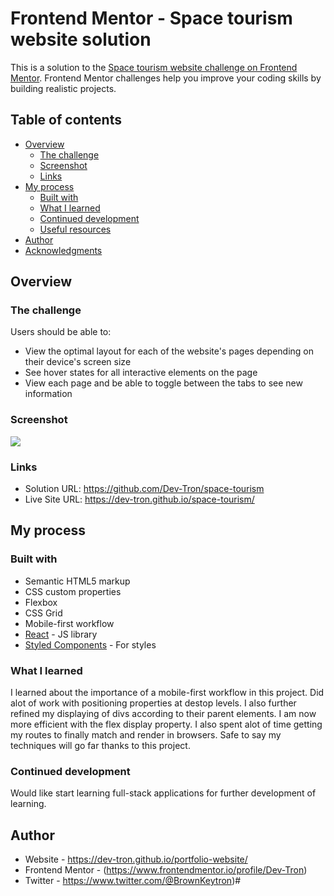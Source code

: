 # Frontend Mentor - Space tourism website solution

This is a solution to the [Space tourism website challenge on Frontend Mentor](https://www.frontendmentor.io/challenges/space-tourism-multipage-website-gRWj1URZ3). Frontend Mentor challenges help you improve your coding skills by building realistic projects. 

## Table of contents

- [Overview](#overview)
  - [The challenge](#the-challenge)
  - [Screenshot](#screenshot)
  - [Links](#links)
- [My process](#my-process)
  - [Built with](#built-with)
  - [What I learned](#what-i-learned)
  - [Continued development](#continued-development)
  - [Useful resources](#useful-resources)
- [Author](#author)
- [Acknowledgments](#acknowledgments)

## Overview

### The challenge

Users should be able to:

- View the optimal layout for each of the website's pages depending on their device's screen size
- See hover states for all interactive elements on the page
- View each page and be able to toggle between the tabs to see new information

### Screenshot

![]([./screenshot.jpg](https://github.com/Dev-Tron/space-tourism/blob/main/Screen%20Shot%202022-06-26%20at%2012.54.30%20PM.png?raw=true))

### Links

- Solution URL: https://github.com/Dev-Tron/space-tourism
- Live Site URL: https://dev-tron.github.io/space-tourism/

## My process

### Built with

- Semantic HTML5 markup
- CSS custom properties
- Flexbox
- CSS Grid
- Mobile-first workflow
- [React](https://reactjs.org/) - JS library
- [Styled Components](https://styled-components.com/) - For styles

### What I learned

I learned about the importance of a mobile-first workflow in this project. Did alot of work with positioning properties at destop levels. I also further refined my displaying of divs according to their parent elements. I am now more efficient with the flex display property. I also spent alot of time getting my routes to finally match and render in browsers. Safe to say my techniques will go far thanks to this project.

### Continued development

Would like start learning full-stack applications for further development of learning.

## Author

- Website - https://dev-tron.github.io/portfolio-website/
- Frontend Mentor - (https://www.frontendmentor.io/profile/Dev-Tron)
- Twitter - https://www.twitter.com/@BrownKeytron)#
